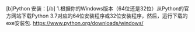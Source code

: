 [b]Python 安装：[/b]
1.根据你的Windows版本（64位还是32位）从Python的官方网站下载Python 3.7对应的64位安装程序或32位安装程序，然后，运行下载的exe安装包.
https://www.python.org/downloads/windows/

